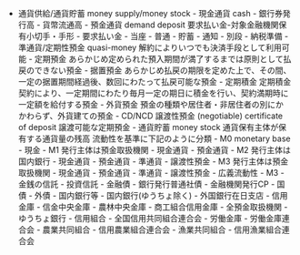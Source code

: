 - 通貨供給/通貨貯蓄 money supply/money stock
        - 現金通貨 cash
            - 銀行券発行高
            - 貨幣流通高
        - 預金通貨 demand deposit
            要求払い金-対象金融機関保有小切手・手形
        - 要求払い金
                - 当座
                - 普通
                - 貯蓄
                - 通知
                - 別段
                - 納税準備
        - 準通貨/定期性預金 quasi-money
            解約によりいつでも決済手段として利用可能
            - 定期預金
                あらかじめ定められた預入期間が満了するまでは原則として払戻のできない預金
             - 据置預金
                あらかじめ払戻の期限を定めた上で、その間、一定の据置期間経過後、数回にわたって払戻可能な預金
             - 定期積金
                定期積金契約により、一定期間にわたり毎月一定の期日に積金を行い、契約満期時に一定額を給付する預金
             - 外貨預金
                預金の種類や居住者・非居住者の別にかかわらず、外貨建ての預金
        - CD/NCD 譲渡性預金 (negotiable) certificate of deposit
            譲渡可能な定期預金
        - 通貨貯蓄 money stock
            通貨保有主体が保有する通貨量の残高
            流動性を基準に下記のように分類
            - M0 monetary base
                - 現金
            - M1
                発行主体は預金取扱機関
                - 現金通貨
                - 預金通貨
            - M2
                発行主体は国内銀行
                - 現金通貨
                - 預金通貨
                - 準通貨
                - 譲渡性預金
            - M3
                発行主体は預金取扱機関
                - 現金通貨
                - 預金通貨
                - 準通貨
                - 譲渡性預金
            - 広義流動性
                - M3
                - 金銭の信託
                - 投資信託
                - 金融債
                - 銀行発行普通社債
                - 金融機関発行CP
                - 国債
                - 外債
            - 国内銀行等
                - 国内銀行(ゆうちょ除く)
                - 外国銀行在日支店
                - 信用金庫
                - 信金中央金庫
                - 農林中央金庫
                - 商工組合信用金庫
            - 全預金取扱機関
                - ゆうちょ銀行
                - 信用組合
                - 全国信用共同組合連合会
                - 労働金庫
                - 労働金庫連合会
                - 農業共同組合
                - 信用農業組合連合会
                - 漁業共同組合
                - 信用漁業組合連合会